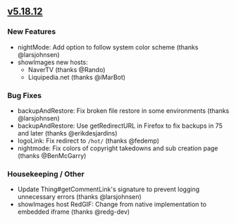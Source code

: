 ## [v5.18.12](https://github.com/honestbleeps/Reddit-Enhancement-Suite/releases/v5.18.12)

### New Features

- nightMode: Add option to follow system color scheme (thanks @larsjohnsen)
- showImages new hosts:
  - NaverTV (thanks @Rando)
  - Liquipedia.net (thanks @iMarBot)

### Bug Fixes

- backupAndRestore: Fix broken file restore in some environments (thanks @larsjohnsen)
- backupAndRestore: Use getRedirectURL in Firefox to fix backups in 75 and later (thanks @erikdesjardins)
- logoLink: Fix redirect to `/hot/` (thanks @fedemp)
- nightmode: Fix colors of copyright takedowns and sub creation page (thanks @BenMcGarry)

### Housekeeping / Other

- Update Thing#getCommentLink's signature to prevent logging unnecessary errors (thanks @larsjohnsen)
- showImages host RedGIF: Change from native implementation to embedded iframe (thanks @redg-dev)
